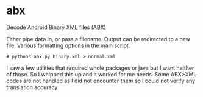 # abx
Decode Android Binary XML files (ABX)

Either pipe data in, or pass a filename.  Output can be redirected to a new file.  Various formatting options in the main script.

`# python3 abx.py binary.xml > normal.xml`



I saw a few utilities that required whole packages or java but I want neither of those.  So I whipped this up and it worked for me needs.  Some ABX>XML codes are not handled as I did not encounter them so I could not verify any translation accuracy
